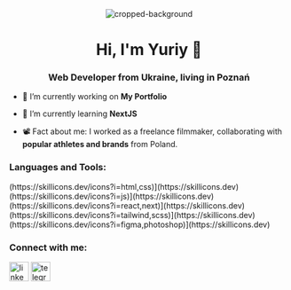 <div align="center">
    <img src="https://github.com/ytsipak/ytsipak/assets/122310792/6b259834-c476-4c08-b264-57a30cba4a4a" alt="cropped-background">
</div>

<h1 align="center">Hi, I'm  Yuriy 👋</h1>
<h3 align="center">Web Developer from Ukraine, living in Poznań</h3>

- 🔭 I’m currently working on **My Portfolio**

- 🌱 I’m currently learning **NextJS**

- 📽️ Fact about me: I worked as a freelance filmmaker, collaborating with **popular athletes and brands** from Poland.

<h3 align="left">Languages and Tools:</h3>
<p align="left"> 
    <!--- Html, Css --->
    (https://skillicons.dev/icons?i=html,css)](https://skillicons.dev) &nbsp;&nbsp;&nbsp;&nbsp;&nbsp; 
    <!--- JavaScript --->
    (https://skillicons.dev/icons?i=js)](https://skillicons.dev) &nbsp;&nbsp;&nbsp;&nbsp;&nbsp; 
    <!--- React, Next --->
    (https://skillicons.dev/icons?i=react,next)](https://skillicons.dev) &nbsp;&nbsp;&nbsp;&nbsp;&nbsp; 
    <!--- Tailwind, Scss --->
    (https://skillicons.dev/icons?i=tailwind,scss)](https://skillicons.dev) &nbsp;&nbsp;&nbsp;&nbsp;&nbsp; 
    <!--- Figma, Photoshop --->
    (https://skillicons.dev/icons?i=figma,photoshop)](https://skillicons.dev)
</p>

<h3 align="left">Connect with me:</h3>
    <p align="left">
        <a href="https://linkedin.com/in/ytsipak" target="blank"><img align="center" src="https://skillicons.dev/icons?i=linkedin" alt="linkedin" height="35" width="35" /></a>
        <a href="https://t.me/ytsipak" target="blank"><img align="center" src="https://www.vectorlogo.zone/logos/telegram/telegram-icon.svg" alt="telegram" height="35" width="35" /></a>
    </p>
